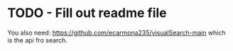 # TODO - Fill out readme file

You also need: https://github.com/ecarmona235/visualSearch-main which is the api fro search. 
